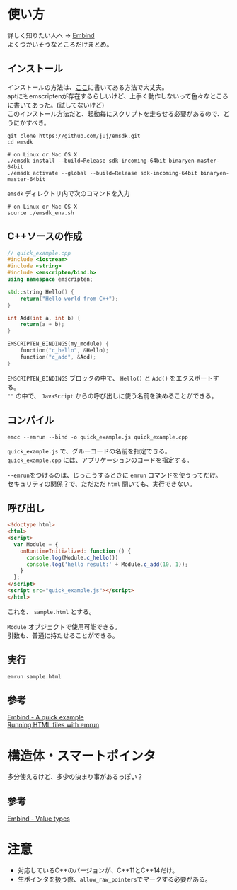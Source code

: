 
# 使い方

詳しく知りたい人へ -> [Embind](https://emscripten.org/docs/porting/connecting_cpp_and_javascript/embind.html#)  
よくつかいそうなところだけまとめ。

## インストール

インストールの方法は、[ここ](https://developer.mozilla.org/ja/docs/WebAssembly/C_to_wasm)に書いてある方法で大丈夫。  
aptにもemscriptenが存在するらしいけど、上手く動作しないって色々なところに書いてあった。(試してないけど)  
このインストール方法だと、起動毎にスクリプトを走らせる必要があるので、どうにかすべき。


```
git clone https://github.com/juj/emsdk.git
cd emsdk

# on Linux or Mac OS X
./emsdk install --build=Release sdk-incoming-64bit binaryen-master-64bit
./emsdk activate --global --build=Release sdk-incoming-64bit binaryen-master-64bit
```
```emsdk``` ディレクトリ内で次のコマンドを入力
```
# on Linux or Mac OS X
source ./emsdk_env.sh
```

## C++ソースの作成

```cpp
// quick_example.cpp
#include <iostream>
#include <string>
#include <emscripten/bind.h>
using namespace emscripten;

std::string Hello() {
    return("Hello world from C++");
}

int Add(int a, int b) {
    return(a + b);
}

EMSCRIPTEN_BINDINGS(my_module) {
    function("c_hello", &Hello);
    function("c_add", &Add);
}
```

```EMSCRIPTEN_BINDINGS``` ブロックの中で、 ```Hello()``` と ```Add()``` をエクスポートする。  
```""``` の中で、 ```JavaScript``` からの呼び出しに使う名前を決めることができる。

## コンパイル

```
emcc --emrun --bind -o quick_example.js quick_example.cpp
```

```quick_example.js``` で、グルーコードの名前を指定できる。  
```quick_example.cpp``` には、アプリケーションのコードを指定する。  

```--emrun```をつけるのは、じっこうするときに ```emrun``` コマンドを使うってだけ。  
セキュリティの関係？で、ただただ ```html``` 開いても、実行できない。

## 呼び出し

```html
<!doctype html>
<html>
<script>
  var Module = {
    onRuntimeInitialized: function () {
      console.log(Module.c_hello())
      console.log('hello result:' + Module.c_add(10, 1));
    }
  };
</script>
<script src="quick_example.js"></script>
</html>
```
これを、 ```sample.html``` とする。

```Module``` オブジェクトで使用可能できる。  
引数も、普通に持たせることができる。

## 実行

```
emrun sample.html
```

## 参考

[Embind - A quick example](https://emscripten.org/docs/porting/connecting_cpp_and_javascript/embind.html#a-quick-example)  
[Running HTML files with emrun](https://emscripten.org/docs/compiling/Running-html-files-with-emrun.html#running-html-files-with-emrun)


# 構造体・スマートポインタ

多分使えるけど、多少の決まり事があるっぽい？

## 参考
[Embind - Value types](https://emscripten.org/docs/porting/connecting_cpp_and_javascript/embind.html#value-types)

# 注意

- 対応しているC++のバージョンが、C++11とC++14だけ。
- 生ポインタを扱う際、```allow_raw_pointers```でマークする必要がある。